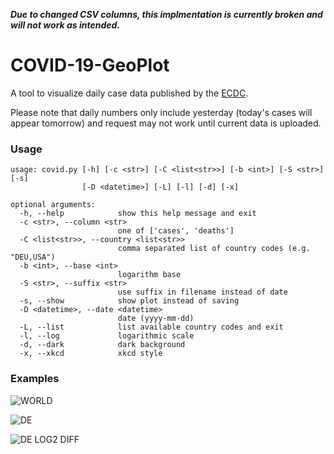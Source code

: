 ***Due to changed CSV columns, this implmentation is currently broken and will not work as intended.***

# COVID-19-GeoPlot

A tool to visualize daily case data published by the [ECDC](https://www.ecdc.europa.eu/en/copyright).

Please note that daily numbers only include yesterday (today's cases will appear tomorrow) and request may not work until current data is uploaded.

### Usage

```
usage: covid.py [-h] [-c <str>] [-C <list<str>>] [-b <int>] [-S <str>] [-s]
                [-D <datetime>] [-L] [-l] [-d] [-x]

optional arguments:
  -h, --help            show this help message and exit
  -c <str>, --column <str>
                        one of ['cases', 'deaths']
  -C <list<str>>, --country <list<str>>
                        comma separated list of country codes (e.g. "DEU,USA")
  -b <int>, --base <int>
                        logarithm base
  -S <str>, --suffix <str>
                        use suffix in filename instead of date
  -s, --show            show plot instead of saving
  -D <datetime>, --date <datetime>
                        date (yyyy-mm-dd)
  -L, --list            list available country codes and exit
  -l, --log             logarithmic scale
  -d, --dark            dark background
  -x, --xkcd            xkcd style
```

### Examples

![WORLD](https://gitlab.com/s9latimm/covid-19-geoplot/-/jobs/artifacts/master/raw/plots/covid-19-world-cases-example.svg?job=deploy&sanitize=true)

![DE](https://gitlab.com/s9latimm/covid-19-geoplot/-/jobs/artifacts/master/raw/plots/covid-19-deu-cases-example.svg?job=deploy&sanitize=true)

![DE LOG2 DIFF](https://gitlab.com/s9latimm/covid-19-geoplot/-/jobs/artifacts/master/raw/plots/covid-19-deu-cases-log2-example.svg?job=deploy&sanitize=true)
